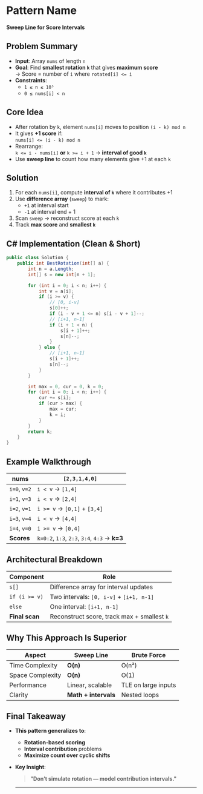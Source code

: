 # Pattern Name
**Sweep Line for Score Intervals**

## Problem Summary
- **Input**: Array `nums` of length `n`
- **Goal**: Find **smallest rotation `k`** that gives **maximum score**  
  → Score = number of `i` where `rotated[i] <= i`
- **Constraints**:
  - `1 ≤ n ≤ 10⁵`
  - `0 ≤ nums[i] < n`

## Core Idea
- After rotation by `k`, element `nums[i]` moves to position `(i - k) mod n`
- It gives **+1 score** if:  
  `nums[i] <= (i - k) mod n`
- Rearrange:  
  `k <= i - nums[i]` **or** `k >= i + 1` → **interval of good `k`**
- Use **sweep line** to count how many elements give +1 at each `k`

## Solution
1. For each `nums[i]`, compute **interval of `k`** where it contributes +1
2. Use **difference array** (`sweep`) to mark:
   - `+1` at interval start
   - `-1` at interval end + 1
3. Scan `sweep` → reconstruct score at each `k`
4. Track **max score** and **smallest `k`**

## C# Implementation (Clean & Short)
```csharp
public class Solution {
    public int BestRotation(int[] a) {
        int n = a.Length;
        int[] s = new int[n + 1];

        for (int i = 0; i < n; i++) {
            int v = a[i];
            if (i >= v) {
                // [0, i-v]
                s[0]++;
                if (i - v + 1 <= n) s[i - v + 1]--;
                // [i+1, n-1]
                if (i + 1 < n) {
                    s[i + 1]++;
                    s[n]--;
                }
            } else {
                // [i+1, n-1]
                s[i + 1]++;
                s[n]--;
            }
        }

        int max = 0, cur = 0, k = 0;
        for (int i = 0; i < n; i++) {
            cur += s[i];
            if (cur > max) {
                max = cur;
                k = i;
            }
        }
        return k;
    }
}
```

## Example Walkthrough
| nums | `[2,3,1,4,0]` |
|------|---------------|
| `i=0`, `v=2` | `i < v` → `[1,4]` |
| `i=1`, `v=3` | `i < v` → `[2,4]` |
| `i=2`, `v=1` | `i >= v` → `[0,1]` + `[3,4]` |
| `i=3`, `v=4` | `i < v` → `[4,4]` |
| `i=4`, `v=0` | `i >= v` → `[0,4]` |
| **Scores** | `k=0:2`, `1:3`, `2:3`, `3:4`, `4:3` → **k=3** |

## Architectural Breakdown
| Component           | Role                                      |
|---------------------|-------------------------------------------|
| `s[]`               | Difference array for interval updates     |
| `if (i >= v)`       | Two intervals: `[0, i-v]` + `[i+1, n-1]`  |
| `else`              | One interval: `[i+1, n-1]`                |
| **Final scan**      | Reconstruct score, track max + smallest `k` |

## Why This Approach Is Superior
| Aspect              | **Sweep Line**       | Brute Force           |
|---------------------|-----------------------|------------------------|
| Time Complexity     | **O(n)**              | O(n²)                  |
| Space Complexity    | **O(n)**              | O(1)                   |
| Performance         | Linear, scalable      | TLE on large inputs    |
| Clarity             | **Math + intervals**  | Nested loops           |

## Final Takeaway
- **This pattern generalizes to**:
  - **Rotation-based scoring**
  - **Interval contribution** problems
  - **Maximize count over cyclic shifts**
- **Key Insight**:  
  > **"Don’t simulate rotation — model contribution intervals."**
  

  ---



